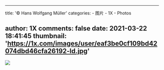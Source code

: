 
---
title: '© Hans Wolfgang Müller'
categories: 
    - 图片
    - 1X
    - Photos

author: 1X
comments: false
date: 2021-03-22 18:41:45
thumbnail: 'https://1x.com/images/user/eaf3be0cf109bd42074dbd46cfa26192-ld.jpg'
---

<div>   
<img src="https://1x.com/images/user/eaf3be0cf109bd42074dbd46cfa26192-ld.jpg" referrerpolicy="no-referrer">  
</div>
            
